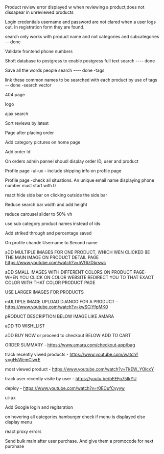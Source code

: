 Product review error displayed w when reviewing a product,does not dissapear in unreviewed products

Login credentials username and password are not clared when a user logs out. In registration form they are found.

search only works with product name and not categories and subcategories  -- done

Validate frontend phone numbers

Shoft database to postgress to enable postgress full text search ---- done

Save all the words people search ---- done -tags

link these common names to be searched with each product by use of tags -- done  -search vector

404 page

logo

ajax search

Sort reviews by latest

Page after placing order

Add category pictures on home page

Add order Id

On orders admin pannel shoudl display order ID, user and product

Profile page -ui-ux - include shipping info on profile page

Profile page -check all situations. An unique email name displaying phone number must start with 0

react hide side bar on clicking outside the side bar

Reduce search bar width and add height

reduce carousel slider to 50% vh

use sub category product names instead of ids

Add striked through and percentage saved

On profile chande Username to Second name

aDD MULTIPLE IMAGES FOR ONE PRODUCT, WHICH WEN CLICKED BE THE MAIN IMAGE ON PRODUCT DETAIL PAGE https://www.youtube.com/watch?v=hVf6zDbrswc

aDD SMALL IMAGES WITH DIFFERENT COLORS ON PRODUCT PAGE- WHEN YOU CLICK ON COLOR WEBSITE REDIRECT YOU TO THAT EXACT COLOR WITH THAT COLOR PRODUCT PAGE

USE LARGER IMAGES FOR PRODUCTS

mULTIPLE IMAGE UPLOAD DJANGO FOR A PRODUCT - https://www.youtube.com/watch?v=kwSCiYfpMK0

pRODUCT DESCRIPTION BELOW IMAGE LIKE AMARA

aDD TO WISHLLIST

aDD BUY NOW or proceed to checkout BELOW ADD TO CART 

ORDER SUMMARY - https://www.amara.com/checkout-app/bag

track recently viwed products - https://www.youtube.com/watch?v=gHsWemClwrE

most viewed product - https://www.youtube.com/watch?v=TkEW_YOlcxY

track user recently visite by user - https://youtu.be/bEEFo75IkYU

deploy - https://www.youtube.com/watch?v=r0ECufCyyyw

ui-ux

Add Google login and regitsration

on hovering all categories hamburger check if menu is displayed else  display menu

react proxy errors

Send bulk main after user purchase. And give them a promocode for next purxhase
